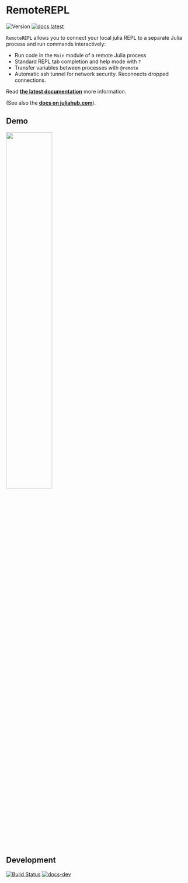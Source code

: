 # RemoteREPL

![Version](https://juliahub.com/docs/RemoteREPL/version.svg)
[![docs latest](https://img.shields.io/badge/docs-latest-blue.svg)](https://JuliaWeb.github.io/RemoteREPL.jl/dev)

`RemoteREPL` allows you to connect your local julia REPL to a separate Julia
process and run commands interactively:

* Run code in the `Main` module of a remote Julia process
* Standard REPL tab completion and help mode with `?`
* Transfer variables between processes with `@remote`
* Automatic ssh tunnel for network security. Reconnects dropped connections.

Read [**the latest documentation**](https://JuliaWeb.github.io/RemoteREPL.jl/dev) more information.

(See also the [**docs on juliahub.com**](https://juliahub.com/docs/RemoteREPL)).

## Demo

[<img src="https://asciinema.org/a/670195.svg" width=50%>](https://asciinema.org/a/670195)

## Development

[![Build Status](https://github.com/JuliaWeb/RemoteREPL.jl/workflows/CI/badge.svg)](https://github.com/JuliaWeb/RemoteREPL.jl/actions)
[![docs-dev](https://img.shields.io/badge/docs-dev-blue.svg)](https://JuliaWeb.github.io/RemoteREPL.jl/dev)

